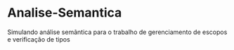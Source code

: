 # Analise-Semantica
Simulando análise semãntica para o trabalho de gerenciamento de escopos e verificação de tipos
